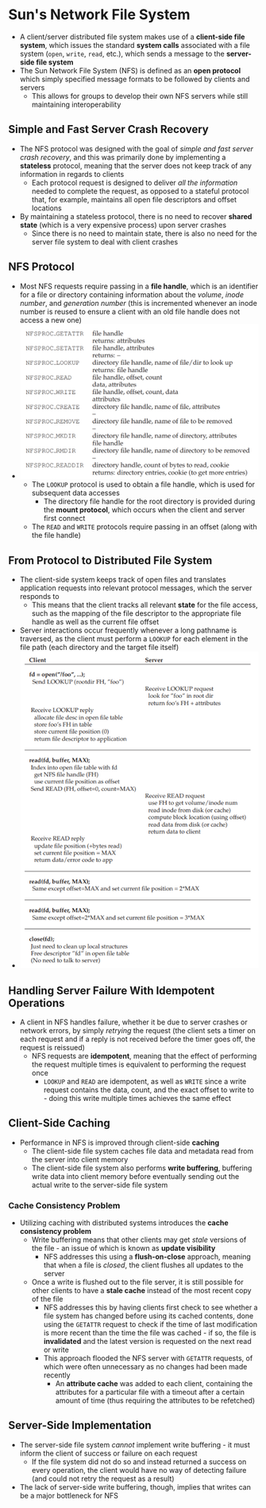 # Sun's Network File System
- A client/server distributed file system makes use of a **client-side file system**, which issues the standard **system calls** associated with a file system (`open`, `write`, `read`, etc.), which sends a message to the **server-side file system**
- The Sun Network File System (NFS) is defined as an **open protocol** which simply specified message formats to be followed by clients and servers
    - This allows for groups to develop their own NFS servers while still maintaining interoperability
## Simple and Fast Server Crash Recovery
- The NFS protocol was designed with the goal of *simple and fast server crash recovery*, and this was primarily done by implementing a **stateless** protocol, meaning that the server does not keep track of any information in regards to clients
    - Each protocol request is designed to deliver *all the information* needed to complete the request, as opposed to a stateful protocol that, for example, maintains all open file descriptors and offset locations
- By maintaining a stateless protocol, there is no need to recover **shared state** (which is a very expensive process) upon server crashes
    - Since there is no need to maintain state, there is also no need for the server file system to deal with client crashes
## NFS Protocol
- Most NFS requests require passing in a **file handle**, which is an identifier for a file or directory containing information about the *volume*, *inode number*, and *generation number* (this is incremented whenever an inode number is reused to ensure a client with an old file handle does not access a new one)
- ![NFS Protocol](../Images/NFS_Protocol.png)
    - The `LOOKUP` protocol is used to obtain a file handle, which is used for subsequent data accesses
        - The directory file handle for the root directory is provided during the **mount protocol**, which occurs when the client and server first connect
    - The `READ` and `WRITE` protocols require passing in an offset (along with the file handle)
## From Protocol to Distributed File System
- The client-side system keeps track of open files and translates application requests into relevant protocol messages, which the server responds to
    - This means that the client tracks all relevant **state** for the file access, such as the mapping of the file descriptor to the appropriate file handle as well as the current file offset
- Server interactions occur frequently whenever a long pathname is traversed, as the client must perform a `LOOKUP` for each element in the file path (each directory and the target file itself)
- ![NFS Example](../Images/NFS_Example.png)
## Handling Server Failure With Idempotent Operations
- A client in NFS handles failure, whether it be due to server crashes or network errors, by simply *retrying* the request (the client sets a timer on each request and if a reply is not received before the timer goes off, the request is reissued)
    - NFS requests are **idempotent**, meaning that the effect of performing the request multiple times is equivalent to performing the request once
        - `LOOKUP` and `READ` are idempotent, as well as `WRITE` since a write request contains the data, count, and the exact offset to write to - doing this write multiple times achieves the same effect
## Client-Side Caching
- Performance in NFS is improved through client-side **caching**
    - The client-side file system caches file data and metadata read from the server into client memory
    - The client-side file system also performs **write buffering**, buffering write data into client memory before eventually sending out the actual write to the server-side file system
### Cache Consistency Problem
- Utilizing caching with distributed systems introduces the **cache consistency problem**
    - Write buffering means that other clients may get *stale* versions of the file - an issue of which is known as **update visibility**
        - NFS addresses this using a **flush-on-close** approach, meaning that when a file is *closed*, the client flushes all updates to the server
    - Once a write is flushed out to the file server, it is still possible for other clients to have a **stale cache** instead of the most recent copy of the file
        - NFS addresses this by having clients first check to see whether a file system has changed before using its cached contents, done using the `GETATTR` request to check if the time of last modification is more recent than the time the file was cached - if so, the file is **invalidated** and the latest version is requested on the next read or write
        - This approach flooded the NFS server with `GETATTR` requests, of which were often unnecessary as no changes had been made recently
            - An **attribute cache** was added to each client, containing the attributes for a particular file with a timeout after a certain amount of time (thus requiring the attributes to be refetched)
## Server-Side Implementation
- The server-side file system *cannot* implement write buffering - it must inform the client of success or failure on each request
    - If the file system did not do so and instead returned a success on every operation, the client would have no way of detecting failure (and could not retry the request as a result)
- The lack of server-side write buffering, though, implies that writes can be a major bottleneck for NFS